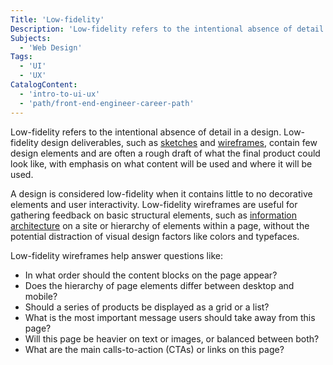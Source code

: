 ```yaml
---
Title: 'Low-fidelity'
Description: 'Low-fidelity refers to the intentional absence of detail in a design.'
Subjects:
  - 'Web Design'
Tags:
  - 'UI'
  - 'UX'
CatalogContent:
  - 'intro-to-ui-ux'
  - 'path/front-end-engineer-career-path'
---
```


Low-fidelity refers to the intentional absence of detail in a design. Low-fidelity design deliverables, such as [sketches](https://www.codecademy.com/resources/docs/uiux/sketching) and [wireframes](https://www.codecademy.com/resources/docs/uiux/wireframe), contain few design elements and are often a rough draft of what the final product could look like, with emphasis on what content will be used and where it will be used.

A design is considered low-fidelity when it contains little to no decorative elements and user interactivity. Low-fidelity wireframes are useful for gathering feedback on basic structural elements, such as [information architecture](https://www.codecademy.com/resources/docs/uiux/information-architecture) on a site or hierarchy of elements within a page, without the potential distraction of visual design factors like colors and typefaces.

Low-fidelity wireframes help answer questions like:

- In what order should the content blocks on the page appear?
- Does the hierarchy of page elements differ between desktop and mobile?
- Should a series of products be displayed as a grid or a list?
- What is the most important message users should take away from this page?
- Will this page be heavier on text or images, or balanced between both?
- What are the main calls-to-action (CTAs) or links on this page?
